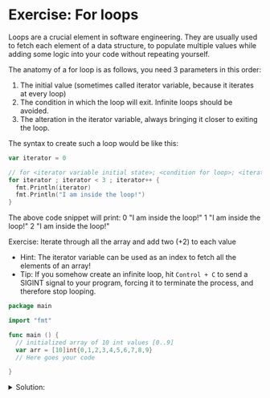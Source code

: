 # Exercise: For loops

Loops are a crucial element in software engineering. They are usually used to fetch each element of a data structure, to populate multiple values while adding some logic into your code without repeating yourself.

The anatomy of a for loop is as follows, you need 3 parameters in this order:

1. The initial value (sometimes called iterator variable, because it iterates at every loop)
2. The condition in which the loop will exit. Infinite loops should be avoided.
3. The alteration in the iterator variable, always bringing it closer to exiting the loop.

The syntax to create such a loop would be like this:

```go
var iterator = 0

// for <iterator variable initial state>; <condition for loop>; <iterator alteration>
for iterator ; iterator < 3 ; iterator++ {
  fmt.Println(iterator)
  fmt.Println("I am inside the loop!") 
}
```

The above code snippet will print:
0
"I am inside the loop!"
1
"I am inside the loop!"
2
"I am inside the loop!"

Exercise: Iterate through all the array and add two (+2) to each value

- Hint: The iterator variable can be used as an index to fetch all the elements of an array!
- Tip: If you somehow create an infinite loop, hit `Control + C` to send a SIGINT signal to your program, forcing it to terminate the process, and therefore stop looping.

```go
package main

import "fmt"

func main () {
  // initialized array of 10 int values [0..9]
  var arr = [10]int{0,1,2,3,4,5,6,7,8,9}
  // Here goes your code

}
```

<details>
<summary> Solution: </summary>

```go
package main

import "fmt"

func main () {
  var arr = [10]int{0,1,2,3,4,5,6,7,8,9}
  for i := 0; i < len(arr); i++ {
    arr[i] = arr[i] + 2
  }
  fmt.Printf("%v", arr)
}
```

</details>
